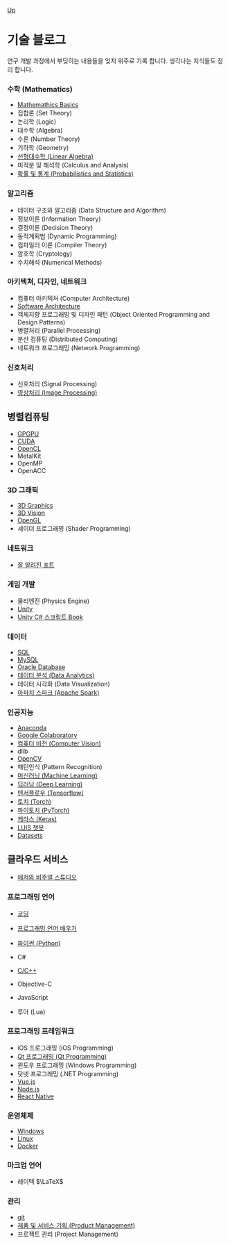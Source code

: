 [Up](../index.md)

# 기술 블로그

연구 개발 과정에서 부딪히는 내용들을 잊지 위주로 기록 합니다. 생각나는 지식들도 정리 합니다.


### 수학 (Mathematics)

- [Mathemathics Basics](./mathematics/basics/index.md)
- 집합론 (Set Theory)
- 논리학 (Logic)
- 대수학 (Algebra)
- 수론 (Number Theory)
- 기하학 (Geometry)
- [선형대수학 (Linear Algebra)](./mathematics/linear_algebra/index.md)
- 미적분 및 해석학 (Calculus and Analysis)
- [확률 및 통계 (Probabilistics and Statistics)](probabilistics_and_statistics/index.md)

### 알고리즘

- 데이터 구조와 알고리즘 (Data Structure and Algorithm)
- 정보이론 (Information Theory)
- 결정이론 (Decision Theory)
- 동적계획법 (Dynamic Programming)
- 컴파일러 이론 (Compiler Theory)
- 암호학 (Cryptology)
- 수치해석 (Numerical Methods)

### 아키텍쳐, 디자인, 네트워크

- 컴퓨터 아키텍처 (Computer Architecture)
- [Software Architecture](software_architecture/index.md)
- 객체지향 프로그래밍 및 디자인 패턴 (Object Oriented Programming and Design Patterns)
- 병렬처리 (Parallel Processing)
- 분산 컴퓨팅 (Distributed Computing)
- 네트워크 프로그래밍 (Network Programming)

### 신호처리

- 신호처리 (Signal Processing)
- [영상처리 (Image Processing)](image_processing/index.md)

## 병렬컴퓨팅

- [GPGPU](gpgpu/index.md)
- [CUDA](cuda/index.md)
- [OpenCL](opencl/index.md)
- MetalKit
- OpenMP
- OpenACC

### 3D 그래픽

- [3D Graphics](3d_graphics/index.md)
- [3D Vision](3d_vision/index.md)
- [OpenGL](opengl/index.md)
- 셰이더 프로그래밍 (Shader Programming)

### 네트워크

- [잘 알려진 포트](./networks/index.md)

### 게임 개발

- 물리엔진 (Physics Engine)
- [Unity](unity3d/index.md)
- [Unity C# 스크립트 Book](unity_csharp_script_book/index.md)

### 데이터

- [SQL](sql/index.md)
- [MySQL](mysql/index.md)
- [Oracle Database](oracle_database/index.md)
- [데이터 분석 (Data Analytics)](data_analytics/index.md)
- 데이터 시각화 (Data Visualization)
- [아파치 스파크 (Apache Spark)](apache_spark/index.md)

### 인공지능

- [Anaconda](./anaconda/index.md)
- [Google Colaboratory](colaboratory/index.md)
- [컴퓨터 비전 (Computer Vision)](computer_vision/index.md)
- dlib
- [OpenCV](./opencv/index.md)
- 패턴인식 (Pattern Recognition)
- [머신러닝 (Machine Learning)](machine_learning/index.md)
- [딥러닝 (Deep Learning)](deep_learning/index.md)
- [텐서플로우 (Tensorflow)](tensorflow/index.md)
- [토치 (Torch)](torch/index.md)
- [파이토치 (PyTorch)](pytorch/index.md)
- [케라스 (Keras)](keras/index.md)
- [LUIS 챗봇](./azure_visual_studio/luis_chat_bot.md)
- [Datasets](datasets/index.md)

## 클라우드 서비스

- [애저와 비주얼 스튜디오](azure_visual_studio/index.md)

### 프로그래밍 언어

- [코딩](coding/index.md)

- [프로그래밍 언어 배우기](./learning_programming_languages/index.md)
- [파이썬 (Python)](python/index.md)
- C#
- [C/C++](c_language/index.md)
- Objective-C
- JavaScript
- 루아 (Lua)

### 프로그래밍 프레임워크

- iOS 프로그래밍 (iOS Programming)
- [Qt 프로그래밍 (Qt Programming)](qt_programming/index.md)
- 윈도우 프로그래밍 (Windows Programming)
- 닷넷 프로그래밍 (.NET Programming)
- [Vue.js](vuejs/index.md)
- [Node.js](./nodejs/index.md)
- [React Native](./react_native/index.md)

### 운영체제

- [Windows](./windows/index.md)
- [Linux](./linux/index.md)
- [Docker](./docker/index.md)

### 마크업 언어

- 레이텍 $\LaTeX$

### 관리

- [git](./git/index.md)
- [제품 및 서비스 기획 (Product Management)](product_managements/index.md)
- 프로젝트 관리 (Project Management)
